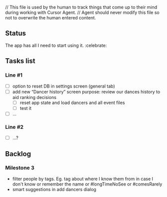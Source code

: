 // This file is used by the human to track things that come up to their mind during working with Cursor Agent.
// Agent should never modify this file so not to overwrite the human entered content.

## Status
The app has all I need to start using it. :celebrate:

## Tasks list

### Line #1
- [ ] option to reset DB in settings screen (general tab)
- [ ] add new “Dancer history” screen
  purpose: review our dances history to aid ranking decisions
  - [ ] reset app state and load dancers and all event files
  - [ ] test it
- [ ] ...

### Line #2
- [ ] ...?

## Backlog

### Milestone 3
- filter people by tags. Eg. tag about where I know them from in case I don't know or remember the name or #longTimeNoSee or #comesRarely
- smart suggestions in add dancers dialog
